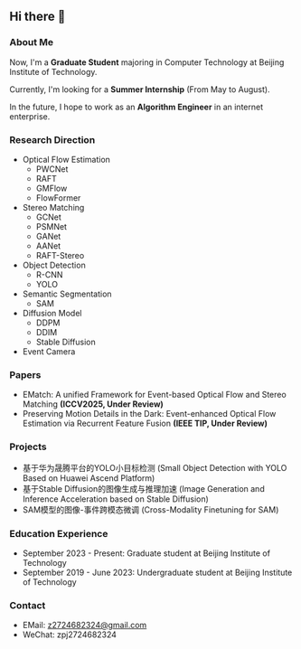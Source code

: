 ## Hi there 👋

### About Me

Now, I'm a **Graduate Student** majoring in Computer Technology at Beijing Institute of Technology. 

Currently, I'm looking for a **Summer Internship** (From May to August).

In the future, I hope to work as an **Algorithm Engineer** in an internet enterprise.

### Research Direction

- Optical Flow Estimation
    - PWCNet
    - RAFT
    - GMFlow
    - FlowFormer
- Stereo Matching
    - GCNet
    - PSMNet
    - GANet
    - AANet
    - RAFT-Stereo
- Object Detection
    - R-CNN
    - YOLO
- Semantic Segmentation
    - SAM
- Diffusion Model
    - DDPM
    - DDIM
    - Stable Diffusion
- Event Camera

### Papers

- EMatch: A unified Framework for Event-based Optical Flow and Stereo Matching **(ICCV2025, Under Review)**
- Preserving Motion Details in the Dark: Event-enhanced Optical Flow Estimation via Recurrent Feature Fusion **(IEEE TIP, Under Review)**

### Projects

- 基于华为晟腾平台的YOLO小目标检测 (Small Object Detection with YOLO Based on Huawei Ascend Platform)
- 基于Stable Diffusion的图像生成与推理加速 (Image Generation and Inference Acceleration based on Stable Diffusion)
- SAM模型的图像-事件跨模态微调 (Cross-Modality Finetuning for SAM)

### Education Experience

- September 2023 - Present: Graduate student at Beijing Institute of Technology
- September 2019 - June 2023: Undergraduate student at Beijing Institute of Technology

### Contact
- EMail: z2724682324@gmail.com
- WeChat: zpj2724682324

<!--
**ZPJ-LEFT/ZPJ-LEFT** is a ✨ _special_ ✨ repository because its `README.md` (this file) appears on your GitHub profile.

Here are some ideas to get you started:

- 🔭 I’m currently working on ...
- 🌱 I’m currently learning ...
- 👯 I’m looking to collaborate on ...
- 🤔 I’m looking for help with ...
- 💬 Ask me about ...
- 📫 How to reach me: ...
- 😄 Pronouns: ...
- ⚡ Fun fact: ...
-->
